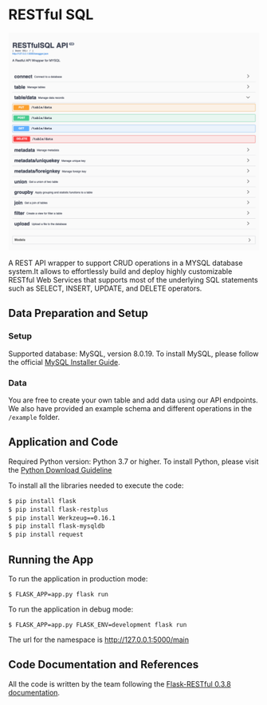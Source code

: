 # RESTful SQL
![Application screenshoot](/images/app.png)

A REST API wrapper to support CRUD operations in a MYSQL database system.It allows to effortlessly build and deploy highly customizable RESTful Web Services that supports most of the underlying SQL statements such as SELECT, INSERT, UPDATE, and DELETE operators.

## Data Preparation and Setup

### Setup
Supported database: MySQL, version 8.0.19. To install MySQL, please follow the official [MySQL Installer Guide](https://dev.mysql.com/doc/mysql-installer/en/).

### Data
You are free to create your own table and add data using our API endpoints. We also have provided an example schema and different operations in the ```/example``` folder.

## Application and Code
Required Python version: Python 3.7 or higher. To install Python, please visit the  [Python Download Guideline](https://www.python.org/downloads/)

To install all the libraries needed to execute the code:
```sh
$ pip install flask
$ pip install flask-restplus
$ pip install Werkzeug==0.16.1 
$ pip install flask-mysqldb
$ pip install request
```

## Running the App
To run the application in production mode:
```
$ FLASK_APP=app.py flask run
```
To run the application in debug mode: 
```
$ FLASK_APP=app.py FLASK_ENV=development flask run
```
The url for the namespace is http://127.0.0.1:5000/main

## Code Documentation and References
All the code is written by the team following the [Flask-RESTful 0.3.8 documentation](https://flask-restful.readthedocs.io/en/latest/).
